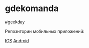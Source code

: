 # gdekomanda
#geekday

Репозитории мобильных приложений:

[IOS](https://github.com/alejes/gdecomanda_ios)
[Android](https://github.com/alejes/gdecomanda_android)
